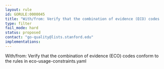 ```yaml
---
layout: rule
id: GORULE:0000045
title: "With/from: Verify that the combination of evidence (ECO) codes conform to the rules in eco-usage-constraints.yaml"
type: filter
fail_mode: hard
status: proposed
contact: "go-quality@lists.stanford.edu"
implementations:
---
```

With/from: Verify that the combination of evidence (ECO) codes conform to the rules in eco-usage-constraints.yaml
